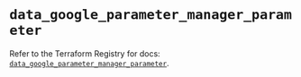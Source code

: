 # `data_google_parameter_manager_parameter`

Refer to the Terraform Registry for docs: [`data_google_parameter_manager_parameter`](https://registry.terraform.io/providers/hashicorp/google-beta/6.18.0/docs/data-sources/google_parameter_manager_parameter).
